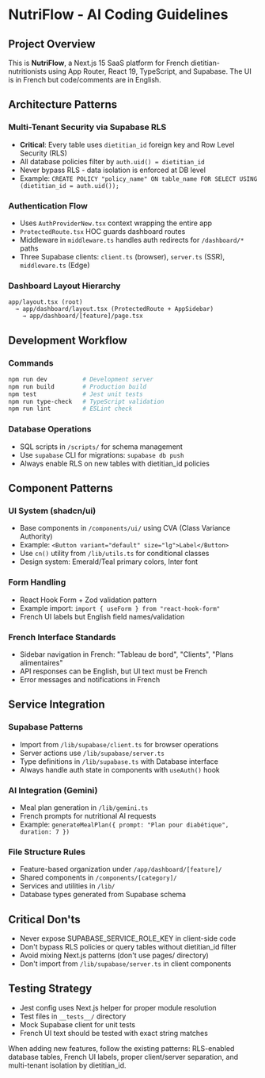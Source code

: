 # NutriFlow - AI Coding Guidelines

## Project Overview

This is **NutriFlow**, a Next.js 15 SaaS platform for French dietitian-nutritionists using App Router, React 19, TypeScript, and Supabase. The UI is in French but code/comments are in English.

## Architecture Patterns

### Multi-Tenant Security via Supabase RLS

- **Critical**: Every table uses `dietitian_id` foreign key and Row Level Security (RLS)
- All database policies filter by `auth.uid() = dietitian_id`
- Never bypass RLS - data isolation is enforced at DB level
- Example: `CREATE POLICY "policy_name" ON table_name FOR SELECT USING (dietitian_id = auth.uid());`

### Authentication Flow

- Uses `AuthProviderNew.tsx` context wrapping the entire app
- `ProtectedRoute.tsx` HOC guards dashboard routes
- Middleware in `middleware.ts` handles auth redirects for `/dashboard/*` paths
- Three Supabase clients: `client.ts` (browser), `server.ts` (SSR), `middleware.ts` (Edge)

### Dashboard Layout Hierarchy

```
app/layout.tsx (root)
  → app/dashboard/layout.tsx (ProtectedRoute + AppSidebar)
    → app/dashboard/[feature]/page.tsx
```

## Development Workflow

### Commands

```bash
npm run dev          # Development server
npm run build        # Production build
npm test             # Jest unit tests
npm run type-check   # TypeScript validation
npm run lint         # ESLint check
```

### Database Operations

- SQL scripts in `/scripts/` for schema management
- Use `supabase` CLI for migrations: `supabase db push`
- Always enable RLS on new tables with dietitian_id policies

## Component Patterns

### UI System (shadcn/ui)

- Base components in `/components/ui/` using CVA (Class Variance Authority)
- Example: `<Button variant="default" size="lg">Label</Button>`
- Use `cn()` utility from `/lib/utils.ts` for conditional classes
- Design system: Emerald/Teal primary colors, Inter font

### Form Handling

- React Hook Form + Zod validation pattern
- Example import: `import { useForm } from "react-hook-form"`
- French UI labels but English field names/validation

### French Interface Standards

- Sidebar navigation in French: "Tableau de bord", "Clients", "Plans alimentaires"
- API responses can be English, but UI text must be French
- Error messages and notifications in French

## Service Integration

### Supabase Patterns

- Import from `/lib/supabase/client.ts` for browser operations
- Server actions use `/lib/supabase/server.ts`
- Type definitions in `/lib/supabase.ts` with Database interface
- Always handle auth state in components with `useAuth()` hook

### AI Integration (Gemini)

- Meal plan generation in `/lib/gemini.ts`
- French prompts for nutritional AI requests
- Example: `generateMealPlan({ prompt: "Plan pour diabétique", duration: 7 })`

### File Structure Rules

- Feature-based organization under `/app/dashboard/[feature]/`
- Shared components in `/components/[category]/`
- Services and utilities in `/lib/`
- Database types generated from Supabase schema

## Critical Don'ts

- Never expose SUPABASE_SERVICE_ROLE_KEY in client-side code
- Don't bypass RLS policies or query tables without dietitian_id filter
- Avoid mixing Next.js patterns (don't use pages/ directory)
- Don't import from `/lib/supabase/server.ts` in client components

## Testing Strategy

- Jest config uses Next.js helper for proper module resolution
- Test files in `__tests__/` directory
- Mock Supabase client for unit tests
- French UI text should be tested with exact string matches

When adding new features, follow the existing patterns: RLS-enabled database tables, French UI labels, proper client/server separation, and multi-tenant isolation by dietitian_id.
